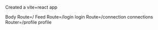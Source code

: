 Created a vite+react app



Body
    Route=/ Feed
    Route=/login login
    Route=/connection connections
    Router=/profile profile